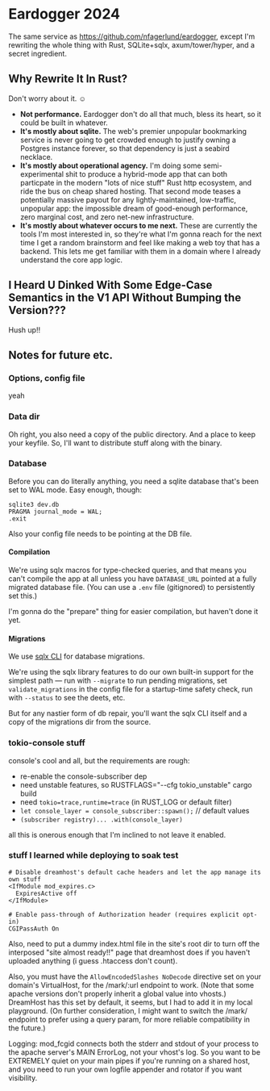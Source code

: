 # Eardogger 2024

The same service as https://github.com/nfagerlund/eardogger, except I'm rewriting the whole thing with Rust, SQLite+sqlx, axum/tower/hyper, and a secret ingredient.

## Why Rewrite It In Rust?

Don't worry about it. ☺️

- **Not performance.** Eardogger don't do all that much, bless its heart, so it could be built in whatever.
- **It's mostly about sqlite.** The web's premier unpopular bookmarking service is never going to get crowded enough to justify owning a Postgres instance forever, so that dependency is just a seabird necklace.
- **It's mostly about operational agency.** I'm doing some semi-experimental shit to produce a hybrid-mode app that can both particpate in the modern "lots of nice stuff" Rust http ecosystem, and ride the bus on cheap shared hosting. That second mode teases a potentially massive payout for any lightly-maintained, low-traffic, unpopular app: the impossible dream of good-enough performance, zero marginal cost, and zero net-new infrastructure.
- **It's mostly about whatever occurs to me next.** These are currently the tools I'm most interested in, so they're what I'm gonna reach for the next time I get a random brainstorm and feel like making a web toy that has a backend. This lets me get familiar with them in a domain where I already understand the core app logic.

## I Heard U Dinked With Some Edge-Case Semantics in the V1 API Without Bumping the Version???

Hush up!!

## Notes for future etc.

### Options, config file

yeah

### Data dir

Oh right, you also need a copy of the public directory. And a place to keep your keyfile. So, I'll want to distribute stuff along with the binary.

### Database

Before you can do literally anything, you need a sqlite database that's been set to WAL mode. Easy enough, though:

```
sqlite3 dev.db
PRAGMA journal_mode = WAL;
.exit
```

Also your config file needs to be pointing at the DB file.

#### Compilation

We're using sqlx macros for type-checked queries, and that means you can't compile the app at all unless you have `DATABASE_URL` pointed at a fully migrated database file. (You can use a `.env` file (gitignored) to persistently set this.)

I'm gonna do the "prepare" thing for easier compilation, but haven't done it yet.

#### Migrations

We use [sqlx CLI](https://lib.rs/crates/sqlx-cli) for database migrations.

We're using the sqlx library features to do our own built-in support for the simplest path — run with `--migrate` to run pending migrations, set `validate_migrations` in the config file for a startup-time safety check, run with `--status` to see the deets, etc.

But for any nastier form of db repair, you'll want the sqlx CLI itself and a copy of the migrations dir from the source.

### tokio-console stuff

console's cool and all, but the requirements are rough:

- re-enable the console-subscriber dep
- need unstable features, so RUSTFLAGS="--cfg tokio_unstable" cargo build
- need `tokio=trace,runtime=trace` (in RUST_LOG or default filter)
- `let console_layer = console_subscriber::spawn();` // default values
- `(subscriber registry)... .with(console_layer)`

all this is onerous enough that I'm inclined to not leave it enabled.

### stuff I learned while deploying to soak test

```
# Disable dreamhost's default cache headers and let the app manage its own stuff
<IfModule mod_expires.c>
  ExpiresActive off
</IfModule>

# Enable pass-through of Authorization header (requires explicit opt-in)
CGIPassAuth On
```

Also, need to put a dummy index.html file in the site's root dir to turn off the interposed "site almost ready!!" page that dreamhost does if you haven't uploaded anything (i guess .htaccess don't count).

Also, you must have the `AllowEncodedSlashes NoDecode` directive set on your domain's VirtualHost, for the /mark/:url endpoint to work. (Note that some apache versions don't properly inherit a global value into vhosts.) DreamHost has this set by default, it seems, but I had to add it in my local playground. (On further consideration, I might want to switch the /mark/ endpoint to prefer using a query param, for more reliable compatibility in the future.)

Logging: mod_fcgid connects both the stderr and stdout of your process to the apache server's MAIN ErrorLog, not your vhost's log. So you want to be EXTREMELY quiet on your main pipes if you're running on a shared host, and you need to run your own logfile appender and rotator if you want visibility.
